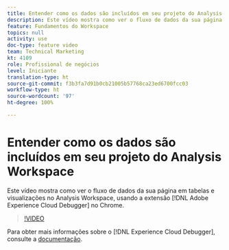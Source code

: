 ```yaml
---
title: Entender como os dados são incluídos em seu projeto do Analysis Workspace
description: Este vídeo mostra como ver o fluxo de dados da sua página em tabelas e visualizações no Analysis Workspace usando a extensão Adobe Experience Cloud Debugger no Chrome.
feature: Fundamentos do Workspace
topics: null
activity: use
doc-type: feature video
team: Technical Marketing
kt: 4109
role: Profissional de negócios
level: Iniciante
translation-type: ht
source-git-commit: f3b3fa7d91b0cb21005b57768ca23ed6700fcc03
workflow-type: ht
source-wordcount: '97'
ht-degree: 100%

---
```



# Entender como os dados são incluídos em seu projeto do Analysis Workspace

Este vídeo mostra como ver o fluxo de dados da sua página em tabelas e visualizações no Analysis Workspace, usando a extensão [!DNL Adobe Experience Cloud Debugger] no Chrome.

>[!VIDEO](https://video.tv.adobe.com/v/31072/?quality=12)

Para obter mais informações sobre o [!DNL Experience Cloud Debugger], consulte a [documentação](https://experienceleague.adobe.com/docs/debugger/using/experience-cloud-debugger.html?lang=pt-BR).
